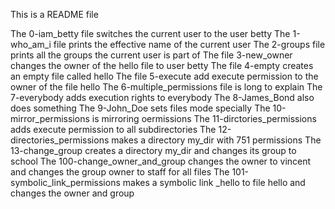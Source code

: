 This is a README file

The 0-iam_betty file switches the current user to the user betty
The 1-who_am_i file prints the effective name of the current user
The 2-groups file prints all the groups the current user is part of
The file 3-new_owner changes the owner of the hello file to user betty
The file 4-empty creates an empty file called hello
The file 5-execute add execute permission to the owner of the file hello
The 6-multiple_permissions file is long to explain
The 7-everybody adds execution rights to everybody
The 8-James_Bond also does something
The 9-John_Doe sets files mode specially
The 10-mirror_permissions is mirroring oermissions
The 11-dirctories_permissions adds execute permission to all subdirectories
The 12-directories_permissions makes a directory my_dir with 751 
permissions
The 13-change_group creates a directory my_dir and changes its group to school
The 100-change_owner_and_group changes the owner to vincent and changes the group owner to staff for all files
The 101-symbolic_link_permissions makes a symbolic link _hello to file hello and changes the owner and group
